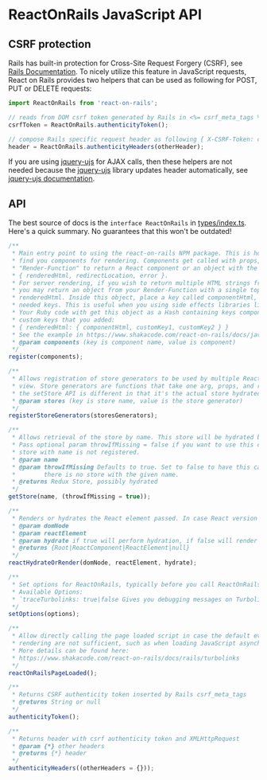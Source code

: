 # ReactOnRails JavaScript API

## CSRF protection

Rails has built-in protection for Cross-Site Request Forgery (CSRF), see [Rails Documentation](http://guides.rubyonrails.org/security.html#cross-site-request-forgery-csrf). To nicely utilize this feature in JavaScript requests, React on Rails provides two helpers that can be used as following for POST, PUT or DELETE requests:

```js
import ReactOnRails from 'react-on-rails';

// reads from DOM csrf token generated by Rails in <%= csrf_meta_tags %>
csrfToken = ReactOnRails.authenticityToken();

// compose Rails specific request header as following { X-CSRF-Token: csrfToken, X-Requested-With: XMLHttpRequest }
header = ReactOnRails.authenticityHeaders(otherHeader);
```

If you are using [jquery-ujs](https://github.com/rails/jquery-ujs) for AJAX calls, then these helpers are not needed because the [jquery-ujs](https://github.com/rails/jquery-ujs) library updates header automatically, see [jquery-ujs documentation](https://robots.thoughtbot.com/a-tour-of-rails-jquery-ujs#cross-site-request-forgery-protection).

## API

The best source of docs is the `interface ReactOnRails` in [types/index.ts](https://github.com/shakacode/react_on_rails/blob/master/node_package/src/types/index.ts). Here's a quick summary. No guarantees that this won't be outdated!

```js
/**
 * Main entry point to using the react-on-rails NPM package. This is how Rails will be able to
 * find you components for rendering. Components get called with props, or you may use a
 * "Render-Function" to return a React component or an object with the following shape:
 * { renderedHtml, redirectLocation, error }.
 * For server rendering, if you wish to return multiple HTML strings from a Render-Function,
 * you may return an object from your Render-Function with a single top level property of
 * renderedHtml. Inside this object, place a key called componentHtml, along with any other
 * needed keys. This is useful when you using side effects libraries like React Helmet.
 * Your Ruby code with get this object as a Hash containing keys componentHtml and any other
 * custom keys that you added:
 * { renderedHtml: { componentHtml, customKey1, customKey2 } }
 * See the example in https://www.shakacode.com/react-on-rails/docs/javascript/react-helmet
 * @param components (key is component name, value is component)
 */
register(components);

/**
 * Allows registration of store generators to be used by multiple React components on one Rails
 * view. Store generators are functions that take one arg, props, and return a store. Note that
 * the setStore API is different in that it's the actual store hydrated with props.
 * @param stores (key is store name, value is the store generator)
 */
registerStoreGenerators(storesGenerators);

/**
 * Allows retrieval of the store by name. This store will be hydrated by any Rails form props.
 * Pass optional param throwIfMissing = false if you want to use this call to get back null if the
 * store with name is not registered.
 * @param name
 * @param throwIfMissing Defaults to true. Set to false to have this call return undefined if
 *        there is no store with the given name.
 * @returns Redux Store, possibly hydrated
 */
getStore(name, (throwIfMissing = true));

/**
 * Renders or hydrates the React element passed. In case React version is >=18 will use the root API.
 * @param domNode
 * @param reactElement
 * @param hydrate if true will perform hydration, if false will render
 * @returns {Root|ReactComponent|ReactElement|null}
 */
reactHydrateOrRender(domNode, reactElement, hydrate);

/**
 * Set options for ReactOnRails, typically before you call ReactOnRails.register
 * Available Options:
 * `traceTurbolinks: true|false Gives you debugging messages on Turbolinks events
 */
setOptions(options);

/**
 * Allow directly calling the page loaded script in case the default events that trigger React
 * rendering are not sufficient, such as when loading JavaScript asynchronously with TurboLinks:
 * More details can be found here:
 * https://www.shakacode.com/react-on-rails/docs/rails/turbolinks
 */
reactOnRailsPageLoaded();

/**
 * Returns CSRF authenticity token inserted by Rails csrf_meta_tags
 * @returns String or null
 */
authenticityToken();

/**
 * Returns header with csrf authenticity token and XMLHttpRequest
 * @param {*} other headers
 * @returns {*} header
 */
authenticityHeaders((otherHeaders = {}));
```
